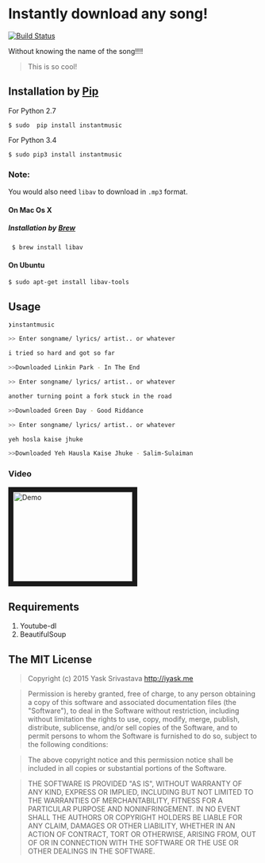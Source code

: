 # Instantly download any song! 
[![Build Status](https://travis-ci.org/yask123/Instant-Music-Downloader.svg?branch=master)](https://travis-ci.org/yask123/Instant-Music-Downloader)

Without knowing the name of the song!!!!

> This is so cool!

## Installation by [Pip](https://pypi.python.org/pypi/joe)
For Python 2.7

```$ sudo  pip install instantmusic```

For Python 3.4

```$ sudo pip3 install instantmusic```

### Note:
You would also need `libav` to download in `.mp3` format.

#### On Mac Os X
##### Installation by [Brew](https://brew.sh)
```bash
 $ brew install libav
 ```
 
#### On Ubuntu 

```bash
$ sudo apt-get install libav-tools 
```


## Usage

```❯instantmusic ```

```zsh
>> Enter songname/ lyrics/ artist.. or whatever

i tried so hard and got so far 

>>Downloaded Linkin Park - In The End
```

```zsh
>> Enter songname/ lyrics/ artist.. or whatever

another turning point a fork stuck in the road

>>Downloaded Green Day - Good Riddance
```

```zsh
>> Enter songname/ lyrics/ artist.. or whatever

yeh hosla kaise jhuke

>>Downloaded Yeh Hausla Kaise Jhuke - Salim-Sulaiman
```

### Video
<a href="http://www.youtube.com/watch?feature=player_embedded&v=H2GQc81hpBE
" target="_blank"><img src="http://img.youtube.com/vi/H2GQc81hpBE/0.jpg" 
alt="Demo" width="240" height="180" border="10" /></a>


## Requirements
1. Youtube-dl
2. BeautifulSoup


## The MIT License
> Copyright (c) 2015 Yask Srivastava http://iyask.me

> Permission is hereby granted, free of charge, to any person obtaining a copy
of this software and associated documentation files (the "Software"), to deal
in the Software without restriction, including without limitation the rights
to use, copy, modify, merge, publish, distribute, sublicense, and/or sell
copies of the Software, and to permit persons to whom the Software is
furnished to do so, subject to the following conditions:

> The above copyright notice and this permission notice shall be included in
all copies or substantial portions of the Software.

> THE SOFTWARE IS PROVIDED "AS IS", WITHOUT WARRANTY OF ANY KIND, EXPRESS OR
IMPLIED, INCLUDING BUT NOT LIMITED TO THE WARRANTIES OF MERCHANTABILITY,
FITNESS FOR A PARTICULAR PURPOSE AND NONINFRINGEMENT. IN NO EVENT SHALL THE
AUTHORS OR COPYRIGHT HOLDERS BE LIABLE FOR ANY CLAIM, DAMAGES OR OTHER
LIABILITY, WHETHER IN AN ACTION OF CONTRACT, TORT OR OTHERWISE, ARISING FROM,
OUT OF OR IN CONNECTION WITH THE SOFTWARE OR THE USE OR OTHER DEALINGS IN
THE SOFTWARE.
